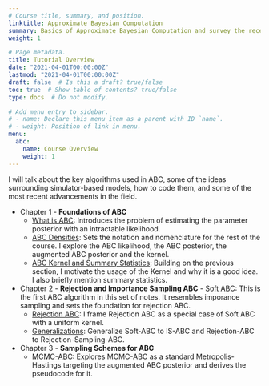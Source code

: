 ```yaml
---
# Course title, summary, and position.
linktitle: Approximate Bayesian Computation
summary: Basics of Approximate Bayesian Computation and survey the recent methods in the literature.
weight: 1

# Page metadata.
title: Tutorial Overview
date: "2021-04-01T00:00:00Z"
lastmod: "2021-04-01T00:00:00Z"
draft: false  # Is this a draft? true/false
toc: true  # Show table of contents? true/false
type: docs  # Do not modify.

# Add menu entry to sidebar.
# - name: Declare this menu item as a parent with ID `name`.
# - weight: Position of link in menu.
menu:
  abc:
    name: Course Overview
    weight: 1
---
```


I will talk about the key algorithms used in ABC, some of the ideas surrounding simulator-based models, how to code them, and some of the most recent advancements in the field.

- Chapter 1 - **Foundations of ABC**
    - [What is ABC](/ramblings/approximate-bayesian-computation/01-what-is-abc): Introduces the problem of estimating the parameter posterior with an intractable likelihood.
    - [ABC Densities](/ramblings/approximate-bayesian-computation/02-abc-densities): Sets the notation and nomenclature for the rest of the course. I explore the ABC likelihood, the ABC posterior, the augmented ABC posterior and the kernel. 
    - [ABC Kernel and Summary Statistics](/ramblings/approximate-bayesian-computation/03-kernel-properties-summary-statistics): Building on the previous section, I motivate the usage of the Kernel and why it is a good idea. I also briefly mention summary statistics. 
- Chapter 2 - **Rejection and Importance Sampling ABC**
      - [Soft ABC](/ramblings/approximate-bayesian-computation/04-soft-abc): This is the first ABC algorithm in this set of notes. It resembles imporance sampling and sets the foundation for rejection ABC.
    - [Rejection ABC](/ramblings/approximate-bayesian-computation/05-rejection-abc): I frame Rejection ABC as a special case of Soft ABC with a uniform kernel. 
    - [Generalizations](/ramblings/approximate-bayesian-computation/06-generalizations): Generalize Soft-ABC to IS-ABC and Rejection-ABC to Rejection-Sampling-ABC.
- Chapter 3 - **Sampling Schemes for ABC**
    - [MCMC-ABC](/ramblings/approximate-bayesian-computation/07-mcmc-abc): Explores MCMC-ABC as a standard Metropolis-Hastings targeting the augmented ABC posterior and derives the pseudocode for it.

